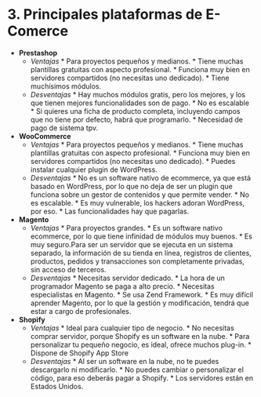 # 3. Principales plataformas de E-Comerce

* **Prestashop**
  * _Ventajas_
        * Para proyectos pequeños y medianos.
        * Tiene muchas plantillas gratuitas con aspecto profesional.
        * Funciona muy bien en servidores compartidos (no necesitas uno dedicado).
        * Tiene muchísimos módulos.
  * _Desventajas_
        * Hay muchos módulos gratis, pero los mejores, y los que tienen mejores funcionalidades son de pago.
        * No es escalable
        * Si quieres una ficha de producto completa, incluyendo campos que no tiene por defecto, habrá que programarlo.
        * Necesidad de pago de sistema tpv.
* **WooCommerce**
  * _Ventajas_
        * Para proyectos pequeños y medianos.
        * Tiene muchas plantillas gratuitas con aspecto profesional.
        * Funciona muy bien en servidores compartidos (no necesitas uno dedicado).
        * Puedes instalar cualquier plugin de WordPress.
  * _Desventajas_
        * No es un software nativo de ecommerce, ya que está basado en WordPress, por lo que no deja de ser un plugin que funciona sobre un gestor de contenidos y que permite vender.
        * No es escalable.
        * Es muy vulnerable, los hackers adoran WordPress, por eso.
        * Las funcionalidades hay que pagarlas.
* **Magento**
  * _Ventajas_
        * Para proyectos grandes.
        * Es un software nativo ecommerce, por lo que tiene infinidad de módulos muy buenos.
        * Es muy seguro.Para ser un servidor que se ejecuta en un sistema separado, la información de su tienda en línea, registros de clientes, productos, pedidos y transacciones son completamente privadas, sin acceso de terceros.
  * _Desventajas_
        * Necesitas servidor dedicado.
        * La hora de un programador Magento se paga a alto precio.
        * Necesitas especialistas en Magento.
        * Se usa Zend Framework.
        * Es muy difícil aprender Magento, por lo que la gestión y modificación, tendrá que estar a cargo de profesionales.
* **Shopify**
  * _Ventajas_
        * Ideal para cualquier tipo de negocio.
        * No necesitas comprar servidor, porque Shopify es un software en la nube.
        * Para personalizar tu pequeño negocio, es ideal, ofrece muchos plug-in.
        * Dispone de Shopify App Store
  * _Desventajas_
        * Al ser un software en la nube, no te puedes descargarlo ni modificarlo.
        * No puedes cambiar o personalizar el código, para eso deberás pagar a Shopify.
        * Los servidores están en Estados Unidos.